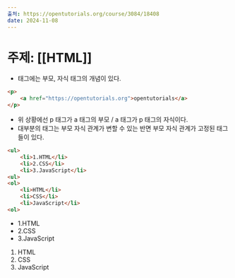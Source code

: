 ```yaml
---
출처: https://opentutorials.org/course/3084/18408
date: 2024-11-08
---
```

# 주제: [[HTML]]
- 태그에는 부모, 자식 태그의 개념이 있다.
```HTML
<p>
	<a href="https://opentutorials.org">opentutorials</a>
</p>
```
- 위 상황에선 p 태그가 a 태그의 부모 / a 태그가 p 태그의 자식이다.
- 대부분의 태그는 부모 자식 관계가 변할 수 있는 반면 부모 자식 관계가 고정된 태그들이 있다.
```HTML
<ul>
	<li>1.HTML</li>
	<li>2.CSS</li>
	<li>3.JavaScript</li>
<ul>
<ol>
	<li>HTML</li>
	<li>CSS</li>
	<li>JavaScript</li>
<ol>
```
- 1.HTML
- 2.CSS
- 3.JavaScript

1. HTML
2. CSS
3. JavaScript
